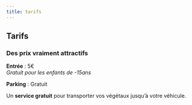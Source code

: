 ```yaml
---
title: tarifs
---
```


## Tarifs
### Des prix vraiment attractifs

**Entrée** : 5€  
*Gratuit pour les enfants de -15ans*  

**Parking** : Gratuit

Un **service gratuit** pour transporter vos végétaux jusqu’à votre véhicule.
